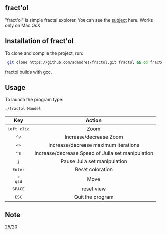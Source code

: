 ## fract'ol

"fract'ol" is simple fractal explorer.
You can see the [subject](https://github.com/adandres/fractol/blob/main/fract_ol.pdf) here.
Works only on Mac OsX

## Installation of fract'ol

To clone and compile the project, run:
```bash
 git clone https://github.com/adandres/fractol.git fractol && cd fractol && make
```
fractol builds with gcc.

## Usage

To launch the program type:
```bash
./fractol Mandel
```

Key|Action|
:-:|:-:
<kbd>Left clic</kbd>|Zoom
<kbd>^</kbd><kbd>v</kbd>|Increase/decrease Zoom
<kbd><</kbd><kbd>></kbd>|Increase/decrease maximum iterations
<kbd>^</kbd><kbd>$</kbd>|Increase/decrease Speed of Julia set manipulation
<kbd>j</kbd>|Pause Julia set manipulation
<kbd>Enter</kbd>|Reset coloration
<kbd>z</kbd><br><kbd>q</kbd><kbd>s</kbd><kbd>d</kbd>|Move
<kbd>SPACE</kbd>|reset view
<kbd>ESC</kbd>|Quit the program

## Note
25/20
